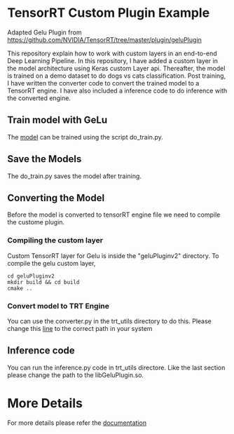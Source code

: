 # TensorRT Custom Plugin Example
Adapted Gelu Plugin from https://github.com/NVIDIA/TensorRT/tree/master/plugin/geluPlugin

This repository explain how to work with custom layers in an end-to-end Deep Learning Pipeline. In this repository, I have added a custom layer in the model architecture using Keras custom Layer api. Thereafter, the model is trained on a demo dataset to do dogs vs cats classification. Post training, I have written the converter code to convert the trained model to a TensorRT engine. I have also included a inference code to do inference with the converted engine.

## Train model with GeLu 
The [model](https://github.com/codesteller/trt-custom-plugin/blob/45532a116791cd6ffb5a607db3adccadbeabe035/tf_utils/model.py#L14) can be trained using the script do_train.py.

## Save the Models
The do_train.py saves the model after training.

## Converting the Model
Before the model is converted to tensorRT engine file we need to compile the custome plugin.
### Compiling the custom layer
Custom TensorRT layer for Gelu is inside the "geluPluginv2" directory. To compile the gelu custom layer,
```
cd geluPluginv2
mkdir build && cd build
cmake ..
```

### Convert model to TRT Engine
You can use the converter.py in the trt_utils directory to do this. Please change this [line](https://github.com/codesteller/trt-custom-plugin/blob/45532a116791cd6ffb5a607db3adccadbeabe035/trt_utils/trt_inference.py#L12) to the correct path in your system

## Inference code
You can run the inference.py code in trt_utils directore. Like the last section please change the path to the libGeluPlugin.so.

# More Details
For more details please refer the [documentation](https://github.com/codesteller/trt-custom-plugin/blob/ce657aac93ed70bee9da18913a46127ffda9efbe/Extending_TensorRT_with_custom_layers.pdf)

